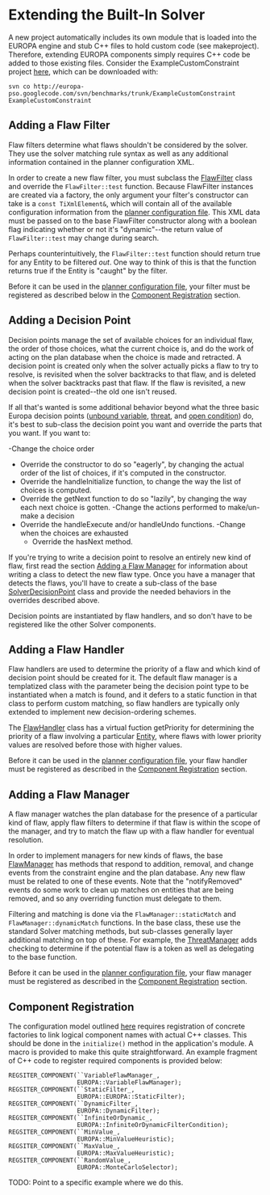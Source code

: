 # Extending the Built-In Solver #

A new project automatically includes its own module that is loaded into the EUROPA engine and stub C++ files to hold custom code (see makeproject). Therefore, extending EUROPA components simply requires C++ code be added to those existing files.
Consider the ExampleCustomConstraint project [here](http://code.google.com/p/europa-pso/source/browse/benchmarks/trunk/ExampleCustomConstraint), which can be downloaded with:
```
svn co http://europa-pso.googlecode.com/svn/benchmarks/trunk/ExampleCustomConstraint ExampleCustomConstraint
```

## Adding a Flaw Filter ##

Flaw filters determine what flaws shouldn't be considered by the
solver.  They use the solver matching rule syntax as well as
any additional information contained in the planner configuration XML.

In order to create a new flaw filter, you must subclass the
[FlawFilter](http://code.google.com/p/europa-pso/source/browse/PLASMA/trunk/src/PLASMA/Solvers/base/FlawFilter.hh) class and
override the `FlawFilter::test` function.  Because FlawFilter
instances are created via a factory, the only argument your filter's
constructor can take is a `const TiXmlElement&`, which will
contain all of the available configuration information from the
[planner configuration file](PlannerCfg.md).  This XML data
must be passed on to the base FlawFilter constructor along with a
boolean flag indicating whether or not it's "dynamic"--the return
value of `FlawFilter::test` may change during search.

Perhaps counterintuitively, the `FlawFilter::test` function should
return true for any Entity to be filtered _out_.  One way to think
of this is that the function returns true if the Entity is "caught" by
the filter.

Before it can be used in the [planner configuration file](PlannerCfg.md), your filter must be registered as described below in the
[Component Registration](SolverExtensions#Component_Registration.md) section.

## Adding a Decision Point ##

Decision points manage the set of available choices for an individual
flaw, the order of those choices, what the current choice is, and do
the work of acting on the plan database when the choice is made and
retracted.  A decision point is created only when the solver actually
picks a flaw to try to resolve, is revisited when the solver
backtracks to that flaw, and is deleted when the solver backtracks
past that flaw.  If the flaw is revisited, a new decision point is
created--the old one isn't reused.

If all that's wanted is some additional behavior beyond what the three
basic Europa decision points
([unbound variable](http://code.google.com/p/europa-pso/source/browse/PLASMA/trunk/src/PLASMA/Solvers/component/UnboundVariableDecisionPoint.hh), [threat](http://code.google.com/p/europa-pso/source/browse/PLASMA/trunk/src/PLASMA/Solvers/component/ThreatDecisionPoint.hh), and [open condition](http://code.google.com/p/europa-pso/source/browse/PLASMA/trunk/src/PLASMA/Solvers/component/OpenConditionDecisionPoint.hh)) do, it's best to sub-class the decision point you
want and override the parts that you want.  If you want to:

-Change the choice order
  * Override the constructor to do so "eagerly", by changing the actual order of the list of choices, if it's computed in the constructor.
  * Override the handleInitialize function, to change the way the list of choices is computed.
  * Override the getNext function to do so "lazily", by changing the way each next choice is gotten.
-Change the actions performed to make/un-make a decision
  * Override the handleExecute and/or handleUndo functions.
-Change when the choices are exhausted
    * Override the hasNext method.

If you're trying to write a decision point to resolve an entirely new
kind of flaw, first read the section [Adding a Flaw Manager](SolverExtensions#Adding_a_Flaw_Manager.md) for information about writing a class to detect the new flaw
type.  Once you have a manager that detects the flaws, you'll have to
create a sub-class of the base
[SolverDecisionPoint](http://code.google.com/p/europa-pso/source/browse/PLASMA/trunk/src/PLASMA/Solvers/base/SolverDecisionPoint.hh) class and provide the needed behaviors in the
overrides described above.

Decision points are instantiated by flaw handlers, and so don't have
to be registered like the other Solver components.

## Adding a Flaw Handler ##

Flaw handlers are used to determine the priority of a flaw and which
kind of decision point should be created for it.  The default flaw
manager is a templatized class with the parameter being the decision
point type to be instantiated when a match is found, and it defers to
a static function in that class to perform custom matching, so flaw
handlers are typically only extended to implement new decision-ordering schemes.

The [FlawHandler](http://code.google.com/p/europa-pso/source/browse/PLASMA/trunk/src/PLASMA/Solvers/base/FlawHandler.hh) class has a virtual fuction getPriority for determining
the priority of a flaw involving a particular
[Entity](http://code.google.com/p/europa-pso/source/browse/PLASMA/trunk/src/PLASMA/Utils/base/Entity.hh), where
flaws with lower priority values are resolved before those with higher
values.

Before it can be used in the [planner configuration file](PlannerCfg.md), your flaw handler must be registered as described in the
[Component Registration](SolverExtensions#Component_Registration.md) section.

## Adding a Flaw Manager ##

A flaw manager watches the plan database for the presence of a
particular kind of flaw, apply flaw filters to determine if that flaw
is within the scope of the manager, and try to match the flaw up with
a flaw handler for eventual resolution.

In order to implement managers for new kinds of flaws, the base
[FlawManager](http://code.google.com/p/europa-pso/source/browse/PLASMA/trunk/src/PLASMA/Solvers/base/FlawManager.hh) has methods that respond to addition, removal, and change events
from the constraint engine and the plan database.  Any new flaw must
be related to one of these events.  Note that the "notifyRemoved"
events do some work to clean up matches on entities that are being
removed, and so any overriding function must delegate to them.

Filtering and matching is done via the `FlawManager::staticMatch` and `FlawManager::dynamicMatch`
functions.  In the base class, these use the standard Solver matching
methods, but sub-classes generally layer additional matching on top of
these.  For example, the
[ThreatManager](http://code.google.com/p/europa-pso/source/browse/PLASMA/trunk/src/PLASMA/Solvers/component/ThreatManager.hh)
adds checking to determine if the potential flaw is a token as well as
delegating to the base function.

Before it can be used in the [planner configuration file](PlannerCfg.md), your flaw manager must be registered as described in the
[Component Registration](SolverExtensions#Component_Registration.md) section.


## Component Registration ##

The configuration model outlined [here](PlannerCfg.md) requires registration of concrete factories to link logical component names with actual C++ classes. This should be done in the `initialize()` method in the application's module.  A macro is provided to make this quite straightforward. An example fragment of C++ code to register required components is provided below:

```
REGSITER_COMPONENT(``VariableFlawManager_, 
                   EUROPA::VariableFlawManager);
REGSITER_COMPONENT(``StaticFilter_, 
                   EUROPA::EUROPA::StaticFilter);
REGSITER_COMPONENT(``DynamicFilter_, 
                   EUROPA::DynamicFilter);
REGSITER_COMPONENT(``InfiniteOrDynamic_, 
                   EUROPA::InfiniteOrDynamicFilterCondition);
REGSITER_COMPONENT(``MinValue_, 
                   EUROPA::MinValueHeuristic);
REGSITER_COMPONENT(``MaxValue_, 
                   EUROPA::MaxValueHeuristic);
REGSITER_COMPONENT(``RandomValue_, 
                   EUROPA::MonteCarloSelector);
```

TODO:  Point to a specific example where we do this.